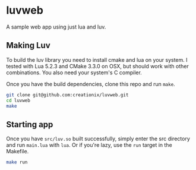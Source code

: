 # luvweb
A sample web app using just lua and luv.

## Making Luv

To build the luv library you need to install cmake and lua on your system.  I
tested with Lua 5.2.3 and CMake 3.3.0 on OSX, but should work with other
combinations.  You also need your system's C compiler.

Once you have the build dependencies, clone this repo and run `make`.

```sh
git clone git@github.com:creationix/luvweb.git
cd luvweb
make
```

## Starting app

Once you have `src/luv.so` built successfully, simply enter the src directory
and run `main.lua` with `lua`.  Or if you're lazy, use the `run` target in the
Makefile.

```sh
make run
```
